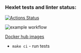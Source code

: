 ### Hexlet tests and linter status:
[![Actions Status](https://github.com/brovikov/devops-for-programmers-project-lvl1/workflows/hexlet-check/badge.svg)](https://github.com/brovikov/devops-for-programmers-project-lvl1/actions)

![example workflow](https://github.com/brovikov/devops-for-programmers-project-lvl1/actions/workflows/push.yml/badge.svg)  
  
[Docker hub images](https://hub.docker.com/r/llexx/app/tags?page=1&ordering=last_updated)  
  
* `make ci` - run tests  
